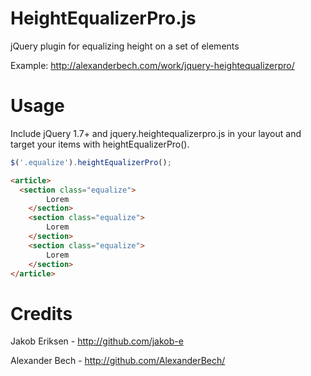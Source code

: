 HeightEqualizerPro.js
==================

jQuery plugin for equalizing height on a set of elements

Example: http://alexanderbech.com/work/jquery-heightequalizerpro/

Usage
==================
Include jQuery 1.7+ and jquery.heightequalizerpro.js in your layout and target your items with heightEqualizerPro().
```javascript
$('.equalize').heightEqualizerPro();
```

```html
<article>
  <section class="equalize">
		Lorem
	</section>
	<section class="equalize">
		Lorem
	</section>
	<section class="equalize">
		Lorem
	</section>
</article>
```

Credits
==================
Jakob Eriksen - http://github.com/jakob-e

Alexander Bech - http://github.com/AlexanderBech/
